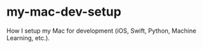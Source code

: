 # my-mac-dev-setup
How I setup my Mac for development (iOS, Swift, Python, Machine Learning, etc.).


